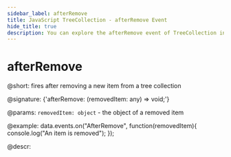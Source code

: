 ```yaml
---
sidebar_label: afterRemove
title: JavaScript TreeCollection - afterRemove Event 
hide_title: true
description: You can explore the afterRemove event of TreeCollection in the documentation of the DHTMLX JavaScript UI library. Browse developer guides and API reference, try out code examples and live demos, and download a free 30-day evaluation version of DHTMLX Suite 7.
---
```

 
# afterRemove

@short: fires after removing a new item from a tree collection

@signature: {'afterRemove: (removedItem: any) => void;'}

@params:
`removedItem: object` - the object of a removed item

@example:
data.events.on("AfterRemove", function(removedItem){
	console.log("An item is removed");
});

@descr:

[comment]: # (@relatedapi:tree_collection/api/beforeremove_event.md)
